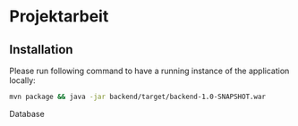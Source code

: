 # Projektarbeit




## Installation

Please run following command to have a running instance of the application locally:

```bash
mvn package && java -jar backend/target/backend-1.0-SNAPSHOT.war
```

Database
